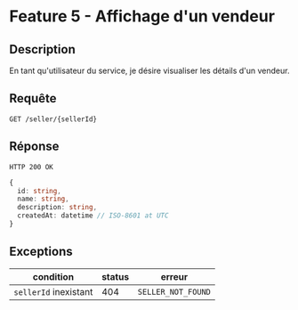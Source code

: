 # Feature 5 - Affichage d'un vendeur

## Description

En tant qu'utilisateur du service, je désire visualiser les détails d'un vendeur.

## Requête

`GET /seller/{sellerId}`

## Réponse

`HTTP 200 OK`

```ts
{
  id: string,
  name: string,
  description: string,
  createdAt: datetime // ISO-8601 at UTC
}
```

## Exceptions

| condition             | status | erreur             |
| --------------------- | ------ | ------------------ |
| `sellerId` inexistant | 404    | `SELLER_NOT_FOUND` |
